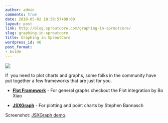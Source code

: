 ```yaml
---
author: admin
comments: true
date: 2010-05-02 18:39:57+00:00
layout: post
link: http://blog.sproutcore.com/graphing-in-sproutcore/
slug: graphing-in-sproutcore
title: Graphing in SproutCore
wordpress_id: 46
post_format:
- Aside
---
```


[![](http://idisk.me.com/charlesjolley/Public/Pictures/Skitch/Jsx_Graph_Test-20100502-113449.png)](http://visual-demos.dev.concord.org/sproutcore/)




If  you need to plot charts and graphs, some folks in the community have put together a few frameworks that are just for you.




  * **[Flot Framework](http://github.com/imxiaobo/iamxiaobo/tree/master/frameworks/flot/)** - For general graphs checkout the Flot integration by Bo Xiao


  * **[JSXGraph](http://github.com/stepheneb/jsx_graph_test/)** - For plotting and point charts by Stephen Bannasch



Screenshot: [JSXGraph demo](http://visual-demos.dev.concord.org/sproutcore/).
